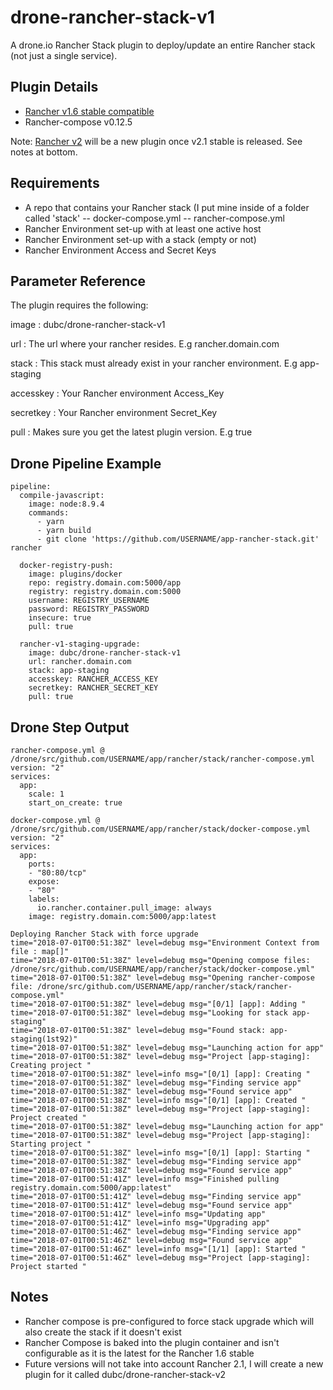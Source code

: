 # drone-rancher-stack-v1

A drone.io Rancher Stack plugin to deploy/update an entire Rancher stack (not just a single service). 

## Plugin Details
-   [Rancher v1.6 stable compatible](https://rancher.com/docs/rancher/v1.6/en/)
-   Rancher-compose v0.12.5

Note: [Rancher v2](https://rancher.com/docs/rancher/v2.x/en/) will be a new plugin once v2.1 stable is released. See notes at bottom.

## Requirements

- A repo that contains your Rancher stack (I put mine inside of a folder called 'stack'
-- docker-compose.yml
-- rancher-compose.yml
- Rancher Environment set-up with at least one active host
- Rancher Environment set-up with a stack (empty or not)
- Rancher Environment Access and Secret Keys

## Parameter Reference
The plugin requires the following:

image
: dubc/drone-rancher-stack-v1  

url
: The url where your rancher resides. E.g rancher.domain.com

stack
: This stack must already exist in your rancher environment. E.g app-staging

accesskey
: Your Rancher environment Access_Key

secretkey
: Your Rancher environment Secret_Key

pull
: Makes sure you get the latest plugin version. E.g true

## Drone Pipeline Example

    pipeline:
      compile-javascript:
        image: node:8.9.4
        commands:
          - yarn
          - yarn build
          - git clone 'https://github.com/USERNAME/app-rancher-stack.git' rancher
    
      docker-registry-push:
        image: plugins/docker
        repo: registry.domain.com:5000/app
        registry: registry.domain.com:5000
        username: REGISTRY_USERNAME
        password: REGISTRY_PASSWORD
        insecure: true
        pull: true
            
      rancher-v1-staging-upgrade:
        image: dubc/drone-rancher-stack-v1
        url: rancher.domain.com
        stack: app-staging        
        accesskey: RANCHER_ACCESS_KEY
        secretkey: RANCHER_SECRET_KEY
        pull: true



## Drone Step Output

    rancher-compose.yml @ /drone/src/github.com/USERNAME/app/rancher/stack/rancher-compose.yml
    version: "2"
    services:
      app:
        scale: 1
        start_on_create: true
    
    docker-compose.yml @ /drone/src/github.com/USERNAME/app/rancher/stack/docker-compose.yml
    version: "2"
    services:
      app:
        ports:
        - "80:80/tcp"
        expose:
        - "80"
        labels:
          io.rancher.container.pull_image: always
        image: registry.domain.com:5000/app:latest
    
    Deploying Rancher Stack with force upgrade
    time="2018-07-01T00:51:38Z" level=debug msg="Environment Context from file : map[]" 
    time="2018-07-01T00:51:38Z" level=debug msg="Opening compose files: /drone/src/github.com/USERNAME/app/rancher/stack/docker-compose.yml" 
    time="2018-07-01T00:51:38Z" level=debug msg="Opening rancher-compose file: /drone/src/github.com/USERNAME/app/rancher/stack/rancher-compose.yml" 
    time="2018-07-01T00:51:38Z" level=debug msg="[0/1] [app]: Adding " 
    time="2018-07-01T00:51:38Z" level=debug msg="Looking for stack app-staging" 
    time="2018-07-01T00:51:38Z" level=debug msg="Found stack: app-staging(1st92)" 
    time="2018-07-01T00:51:38Z" level=debug msg="Launching action for app" 
    time="2018-07-01T00:51:38Z" level=debug msg="Project [app-staging]: Creating project " 
    time="2018-07-01T00:51:38Z" level=info msg="[0/1] [app]: Creating " 
    time="2018-07-01T00:51:38Z" level=debug msg="Finding service app" 
    time="2018-07-01T00:51:38Z" level=debug msg="Found service app" 
    time="2018-07-01T00:51:38Z" level=info msg="[0/1] [app]: Created " 
    time="2018-07-01T00:51:38Z" level=debug msg="Project [app-staging]: Project created " 
    time="2018-07-01T00:51:38Z" level=debug msg="Launching action for app" 
    time="2018-07-01T00:51:38Z" level=debug msg="Project [app-staging]: Starting project " 
    time="2018-07-01T00:51:38Z" level=info msg="[0/1] [app]: Starting " 
    time="2018-07-01T00:51:38Z" level=debug msg="Finding service app" 
    time="2018-07-01T00:51:38Z" level=debug msg="Found service app" 
    time="2018-07-01T00:51:41Z" level=info msg="Finished pulling registry.domain.com:5000/app:latest" 
    time="2018-07-01T00:51:41Z" level=debug msg="Finding service app" 
    time="2018-07-01T00:51:41Z" level=debug msg="Found service app" 
    time="2018-07-01T00:51:41Z" level=info msg="Updating app" 
    time="2018-07-01T00:51:41Z" level=info msg="Upgrading app" 
    time="2018-07-01T00:51:46Z" level=debug msg="Finding service app" 
    time="2018-07-01T00:51:46Z" level=debug msg="Found service app" 
    time="2018-07-01T00:51:46Z" level=info msg="[1/1] [app]: Started " 
    time="2018-07-01T00:51:46Z" level=debug msg="Project [app-staging]: Project started " 

## Notes

- Rancher compose is pre-configured to force stack upgrade which will also create the stack if it doesn't exist
- Rancher Compose is baked into the plugin container and isn't configurable as it is the latest for the Rancher 1.6 stable
- Future versions will not take into account Rancher 2.1, I will create a new plugin for it called dubc/drone-rancher-stack-v2

